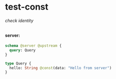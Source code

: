 # test-const

###### check identity

#### server:

```graphql
schema @server @upstream {
  query: Query
}

type Query {
  hello: String @const(data: "Hello from server")
}
```
